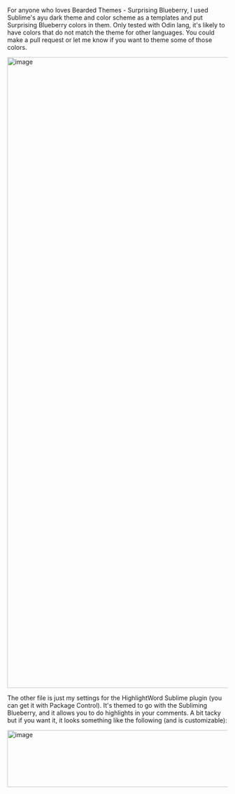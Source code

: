For anyone who loves Bearded Themes - Surprising Blueberry, I used Sublime's ayu dark theme and color scheme as a templates and put Surprising Blueberry colors in them. Only tested with Odin lang, it's likely to have colors that do not match the theme for other languages. You could make a pull request or let me know if you want to theme some of those colors.

<img width="2460" height="1439" alt="image" src="https://github.com/user-attachments/assets/7365f46f-f0a6-491d-91ac-d8c8d52d39ba" />

The other file is just my settings for the HighlightWord Sublime plugin (you can get it with Package Control). It's themed to go with the Subliming Blueberry, and it allows you to do highlights in your comments. A bit tacky but if you want it, it looks something like the following (and is customizable):

<img width="1077" height="130" alt="image" src="https://github.com/user-attachments/assets/353f7f9f-e90b-43ba-968d-4597dd164d66" />
